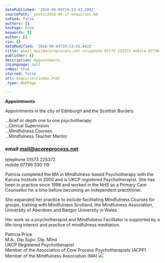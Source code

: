 ```yaml
---
datePublished: '2016-08-04T19:53:43.289Z'
sourcePath: _posts/2016-06-17-enquiries.md
inFeed: false
authors: []
hasPage: true
keywords: []
author: []
via: {}
dateModified: '2016-08-04T19:53:42.642Z'
title: email mail@acoreprocess.net telephone 01573 225372 mobile 07796 530 119
publisher: {}
description: Appointments
inLanguage: null
inNav: true
starred: false
url: enquiries/index.html
_type: WebPage

---
```

**Appointments**

Appointments in the city of Edinburgh and the Scottish Borders

...Brief or depth one to one psychotherapy  
...Clinical Supervision   
...Mindfulness Courses  
...Mindfulness Teacher Mentor

### email [mail@acoreprocess.net][0]  
telephone 01573 225372  
mobile 07796 530 119

Patricia completed the MA in Mindfulness-based Psychotherapy with the Karuna Institute in 2000 and is UKCP registered Psychotherapist. She has been in practice since 1998 and worked in the NHS as a Primary Care Counsellor for a time before becoming an independent practitioner.

She expanded her practice to include facilitating Mindfulness Courses for groups, training with Mindfulness Scotland, the Mindfulness Association, University of Aberdeen and Bangor University in Wales.

Her work as a psychotherapist and Mindfulness Facilitator is supported by a life-long interest and practice of mindfulness meditation.

Patricia Price  
M.A., Dip Supv. Dip. Mind  
UKCP Registered Psychotherapist  
Member of the Association of Core Process Psychotherapists (ACPP)  
Member of the Mindfulness Association (MA)
![](https://the-grid-user-content.s3-us-west-2.amazonaws.com/4c27c13f-cd03-4251-8628-1732e8a17985.jpg)

[0]: mailto:mail@acoreprocess.net?subject=Phone%20call%20%2FMeeting%20enquiry